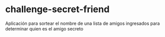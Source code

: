 # challenge-secret-friend
Aplicación para sortear el nombre de una lista de amigos ingresados para determinar quien es el amigo secreto
